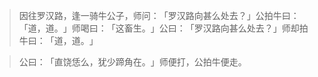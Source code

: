
> 因往罗汉路，逢一骑牛公子，师问：​「罗汉路向甚么处去？​」公拍牛曰：​「道，道。​」师喝曰：​「这畜生。​」公曰：​「罗汉路向甚么处去？​」师却拍牛曰：​「道，道。​」

> 公曰：​「直饶恁么，犹少蹄角在。​」师便打，公拍牛便走。
